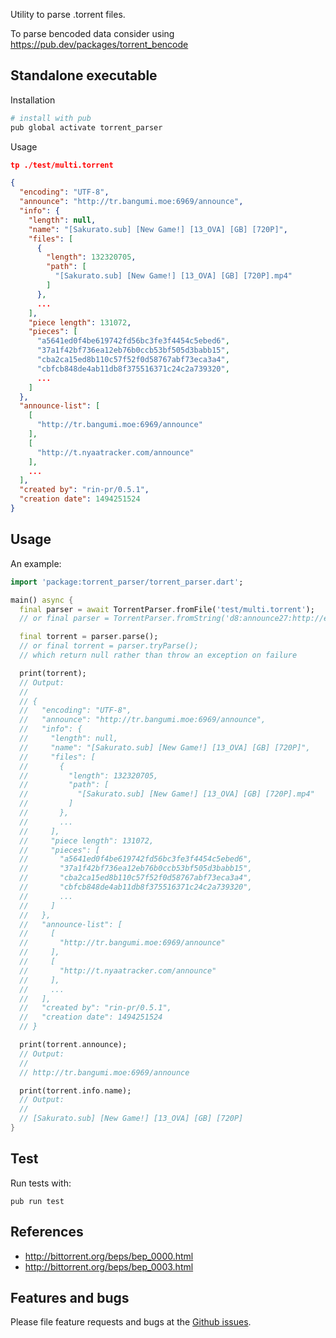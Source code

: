 Utility to parse .torrent files.

To parse bencoded data consider using https://pub.dev/packages/torrent_bencode

## Standalone executable

Installation
```sh
# install with pub
pub global activate torrent_parser
```

Usage
```json
tp ./test/multi.torrent

{
  "encoding": "UTF-8",
  "announce": "http://tr.bangumi.moe:6969/announce",
  "info": {
    "length": null,
    "name": "[Sakurato.sub] [New Game!] [13_OVA] [GB] [720P]",
    "files": [
      {
        "length": 132320705,
        "path": [
          "[Sakurato.sub] [New Game!] [13_OVA] [GB] [720P].mp4"
        ]
      },
      ...
    ],
    "piece length": 131072,
    "pieces": [
      "a5641ed0f4be619742fd56bc3fe3f4454c5ebed6",
      "37a1f42bf736ea12eb76b0ccb53bf505d3babb15",
      "cba2ca15ed8b110c57f52f0d58767abf73eca3a4",
      "cbfcb848de4ab11db8f375516371c24c2a739320",
      ...
    ]
  },
  "announce-list": [
    [
      "http://tr.bangumi.moe:6969/announce"
    ],
    [
      "http://t.nyaatracker.com/announce"
    ],
    ...
  ],
  "created by": "rin-pr/0.5.1",
  "creation date": 1494251524
}
```

## Usage

An example:

```dart
import 'package:torrent_parser/torrent_parser.dart';

main() async {
  final parser = await TorrentParser.fromFile('test/multi.torrent');
  // or final parser = TorrentParser.fromString('d8:announce27:http://example.com/announcee');

  final torrent = parser.parse();
  // or final torrent = parser.tryParse();
  // which return null rather than throw an exception on failure

  print(torrent);
  // Output:
  //
  // {
  //   "encoding": "UTF-8",
  //   "announce": "http://tr.bangumi.moe:6969/announce",
  //   "info": {
  //     "length": null,
  //     "name": "[Sakurato.sub] [New Game!] [13_OVA] [GB] [720P]",
  //     "files": [
  //       {
  //         "length": 132320705,
  //         "path": [
  //           "[Sakurato.sub] [New Game!] [13_OVA] [GB] [720P].mp4"
  //         ]
  //       },
  //       ...
  //     ],
  //     "piece length": 131072,
  //     "pieces": [
  //       "a5641ed0f4be619742fd56bc3fe3f4454c5ebed6",
  //       "37a1f42bf736ea12eb76b0ccb53bf505d3babb15",
  //       "cba2ca15ed8b110c57f52f0d58767abf73eca3a4",
  //       "cbfcb848de4ab11db8f375516371c24c2a739320",
  //       ...
  //     ]
  //   },
  //   "announce-list": [
  //     [
  //       "http://tr.bangumi.moe:6969/announce"
  //     ],
  //     [
  //       "http://t.nyaatracker.com/announce"
  //     ],
  //     ...
  //   ],
  //   "created by": "rin-pr/0.5.1",
  //   "creation date": 1494251524
  // }

  print(torrent.announce);
  // Output:
  //
  // http://tr.bangumi.moe:6969/announce

  print(torrent.info.name);
  // Output:
  //
  // [Sakurato.sub] [New Game!] [13_OVA] [GB] [720P]
}

```

## Test

Run tests with:
```
pub run test
```

## References

- http://bittorrent.org/beps/bep_0000.html
- http://bittorrent.org/beps/bep_0003.html

## Features and bugs

Please file feature requests and bugs at the [Github issues][tracker].

[tracker]: https://github.com/xtyxtyx/torrent_parser
